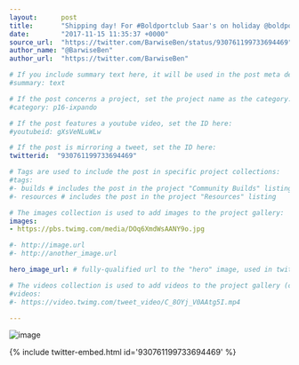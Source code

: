 ```yaml
---
layout:      post
title:       "Shipping day! For #Boldportclub Saar's on holiday @boldport #boldport #allbymyself #bubbleandsqueak"
date:        "2017-11-15 11:35:37 +0000"
source_url:  "https://twitter.com/BarwiseBen/status/930761199733694469"
author_name: "@BarwiseBen"
author_url:  "https://twitter.com/BarwiseBen"

# If you include summary text here, it will be used in the post meta description instead of an excerpt from the post body
#summary: text

# If the post concerns a project, set the project name as the category:
#category: p16-ixpando

# If the post features a youtube video, set the ID here:
#youtubeid: gXsVeNLuWLw

# If the post is mirroring a tweet, set the ID here:
twitterid:  "930761199733694469"

# Tags are used to include the post in specific project collections:
#tags:
#- builds # includes the post in the project "Community Builds" listing
#- resources # includes the post in the project "Resources" listing

# The images collection is used to add images to the project gallery:
images:
- https://pbs.twimg.com/media/DOq6XmdWsAANY9o.jpg

#- http://image.url
#- http://another_image.url

hero_image_url: # fully-qualified url to the "hero" image, used in twitter cards for example

# The videos collection is used to add videos to the project gallery (currently only mp4):
#videos:
#- https://video.twimg.com/tweet_video/C_8OYj_V0AAtg5I.mp4

---
```


![image](https://pbs.twimg.com/media/DOq6XmdWsAANY9o.jpg)

{% include twitter-embed.html id='930761199733694469' %}



